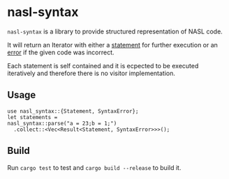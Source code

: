# nasl-syntax

`nasl-syntax` is a library to provide structured representation of NASL code.

It will return an Iterator with either a [statement](./src/statement.rs) for further execution or an [error](./src/error.rs) if the given code was incorrect.

Each statement is self contained and it is ecpected to be executed iteratively and therefore there is no visitor implementation.


## Usage

```
use nasl_syntax::{Statement, SyntaxError};
let statements =
nasl_syntax::parse("a = 23;b = 1;")
  .collect::<Vec<Result<Statement, SyntaxError>>>();
```

## Build

Run `cargo test` to test and `cargo build --release` to build it.
